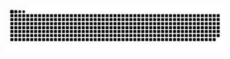 <picture>
  <source media="(prefers-color-scheme: dark)" srcset="https://raw.githubusercontent.com/idealeer/idealeer/output/github-contribution-grid-snake-dark.svg">
  <source media="(prefers-color-scheme: light)" srcset="https://raw.githubusercontent.com/idealeer/idealeer/output/github-contribution-grid-snake.svg">
  <img alt="github contribution grid snake animation" src="https://raw.githubusercontent.com/idealeer/idealeer/output/github-contribution-grid-snake.svg">
</picture>
